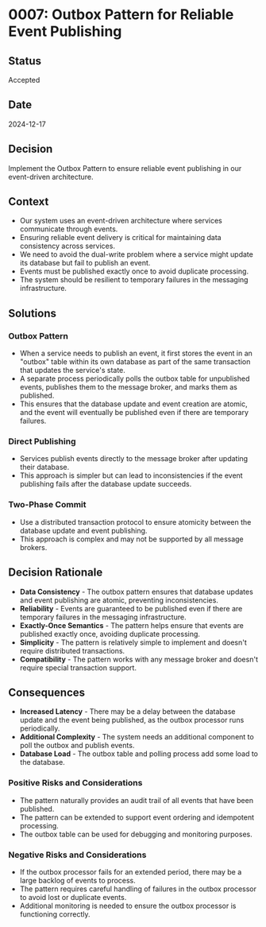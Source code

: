 # 0007: Outbox Pattern for Reliable Event Publishing

## Status

Accepted

## Date

2024-12-17

## Decision

Implement the Outbox Pattern to ensure reliable event publishing in our event-driven architecture.

## Context

* Our system uses an event-driven architecture where services communicate through events.
* Ensuring reliable event delivery is critical for maintaining data consistency across services.
* We need to avoid the dual-write problem where a service might update its database but fail to publish an event.
* Events must be published exactly once to avoid duplicate processing.
* The system should be resilient to temporary failures in the messaging infrastructure.

## Solutions

### Outbox Pattern

* When a service needs to publish an event, it first stores the event in an "outbox" table within its own database as part of the same transaction that updates the service's state.
* A separate process periodically polls the outbox table for unpublished events, publishes them to the message broker, and marks them as published.
* This ensures that the database update and event creation are atomic, and the event will eventually be published even if there are temporary failures.

### Direct Publishing

* Services publish events directly to the message broker after updating their database.
* This approach is simpler but can lead to inconsistencies if the event publishing fails after the database update succeeds.

### Two-Phase Commit

* Use a distributed transaction protocol to ensure atomicity between the database update and event publishing.
* This approach is complex and may not be supported by all message brokers.

## Decision Rationale

* **Data Consistency** - The outbox pattern ensures that database updates and event publishing are atomic, preventing inconsistencies.
* **Reliability** - Events are guaranteed to be published even if there are temporary failures in the messaging infrastructure.
* **Exactly-Once Semantics** - The pattern helps ensure that events are published exactly once, avoiding duplicate processing.
* **Simplicity** - The pattern is relatively simple to implement and doesn't require distributed transactions.
* **Compatibility** - The pattern works with any message broker and doesn't require special transaction support.

## Consequences

* **Increased Latency** - There may be a delay between the database update and the event being published, as the outbox processor runs periodically.
* **Additional Complexity** - The system needs an additional component to poll the outbox and publish events.
* **Database Load** - The outbox table and polling process add some load to the database.

### Positive Risks and Considerations

* The pattern naturally provides an audit trail of all events that have been published.
* The pattern can be extended to support event ordering and idempotent processing.
* The outbox table can be used for debugging and monitoring purposes.

### Negative Risks and Considerations

* If the outbox processor fails for an extended period, there may be a large backlog of events to process.
* The pattern requires careful handling of failures in the outbox processor to avoid lost or duplicate events.
* Additional monitoring is needed to ensure the outbox processor is functioning correctly.
